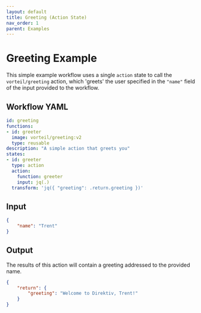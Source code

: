 ```yaml
---
layout: default
title: Greeting (Action State)
nav_order: 1
parent: Examples
---
```


# Greeting Example

This simple example workflow uses a single `action` state to call the `vorteil/greeting` action, which 'greets' the user specified in the `"name"` field of the input provided to the workflow.

## Workflow YAML

```yaml
id: greeting
functions:
- id: greeter
  image: vorteil/greeting:v2
  type: reusable
description: "A simple action that greets you" 
states:
- id: greeter
  type: action
  action: 
    function: greeter
    input: jq(.)
  transform: 'jq({ "greeting": .return.greeting })'
```

## Input

```json
{
    "name": "Trent"
}
```

## Output

The results of this action will contain a greeting addressed to the provided name.

```json
{
    "return": {
        "greeting": "Welcome to Direktiv, Trent!"
    }
}
```

